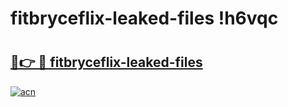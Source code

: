 # fitbryceflix-leaked-files !h6vqc

# <h2><a href="https://86zz8m.esa.edu.pl?title=fitbryceflix-leaked-files&ref=h6vqc">🔗👉 🔴 fitbryceflix-leaked-files</a></h2>

[![acn](https://github.com/user-attachments/assets/0f9c940e-d8b0-45ae-aac7-cd30a18b3e1c)](https://86zz8m.esa.edu.pl?title=fitbryceflix-leaked-files&ref=h6vqc)

